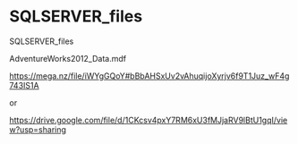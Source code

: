# SQLSERVER_files
SQLSERVER_files


AdventureWorks2012_Data.mdf

https://mega.nz/file/iWYgGQoY#bBbAHSxUv2vAhuqijoXyrjv6f9T1Juz_wF4g743IS1A

or 

https://drive.google.com/file/d/1CKcsv4pxY7RM6xU3fMJjaRV9lBtU1gqI/view?usp=sharing
